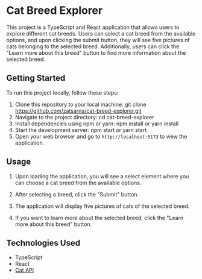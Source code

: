 # Cat Breed Explorer

This project is a TypeScript and React application that allows users to explore different cat breeds. Users can select a cat breed from the available options, and upon clicking the submit button, they will see five pictures of cats belonging to the selected breed. Additionally, users can click the "Learn more about this breed" button to find more information about the selected breed.

## Getting Started

To run this project locally, follow these steps:

1. Clone this repository to your local machine:
git clone https://github.com/zatsarna/cat-breed-explorer.git
2. Navigate to the project directory:
cd cat-breed-explorer
3. Install dependencies using npm or yarn:
npm install
or
yarn install
4. Start the development server:
npm start
or
yarn start
5. Open your web browser and go to `http://localhost:5173` to view the application.

## Usage
1. Upon loading the application, you will see a select element where you can choose a cat breed from the available options.

2. After selecting a breed, click the "Submit" button.

3. The application will display five pictures of cats of the selected breed.

4. If you want to learn more about the selected breed, click the "Learn more about this breed" button.

## Technologies Used

- TypeScript
- React
- [Cat API](https://thecatapi.com/)